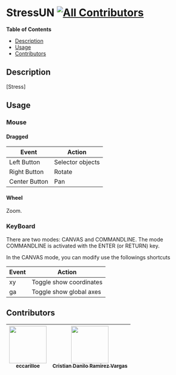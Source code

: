 StressUN
[![All Contributors](https://img.shields.io/badge/all_contributors-2-orange.svg?style=flat-square)](#contributors)
===========================================================================================================================================================================================================================================================================================================================================================================================================================================================================================================================

**Table of Contents**

- [Description](#user-content-description)
- [Usage](#user-content-usage)
- [Contributors](#user-content-contributors)

## Description

[Stress]

## Usage

### Mouse
#### Dragged

| Event         | Action           |
|---------------|------------------|
| Left Button   | Selector objects |
| Right Button  | Rotate           |
| Center Button | Pan              |

#### Wheel
Zoom.

### KeyBoard

There are two modes: CANVAS and COMMANDLINE. The mode COMMANDLINE is activated with the ENTER (or RETURN) key.

In the CANVAS mode, you can modify use the followings shortcuts

| Event | Action                  |
|-------|-------------------------|
| xy    | Toggle show coordinates |
| ga    | Toggle show global axes |

## Contributors

<!-- ALL-CONTRIBUTORS-LIST:START - Do not remove or modify this section -->
<!-- prettier-ignore -->
| [<img src="https://avatars2.githubusercontent.com/u/4590365?s=460&v=4" width="100px;"/><br /><sub><b>eccarilloe</b></sub>](https://github.com/eccarilloe)<br /> | [<img src="https://avatars2.githubusercontent.com/u/6618257?s=460&v=4" width="100px;"/><br /><sub><b>Cristian Danilo Ramirez Vargas</b></sub>](https://github.com/rvcristiand) |
| :---: | :---: |
<!-- ALL-CONTRIBUTORS-LIST:END -->